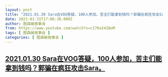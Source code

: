 ```yaml
---
layout: post
title: "2021.01.30 Sara在VOG答疑，100人参加，苦主们能拿到钱吗？郭骗在疯狂攻击Sara。"
date: 2021-01-31T17:06:38.000Z
author: 图森破故事会
from: https://www.youtube.com/watch?v=c176o242QoM
tags: [ 图森破故事会 ]
categories: [ 图森破故事会 ]
---
```

<!--1612112798000-->
[2021.01.30 Sara在VOG答疑，100人参加，苦主们能拿到钱吗？郭骗在疯狂攻击Sara。](https://www.youtube.com/watch?v=c176o242QoM)
------

<div>

</div>
